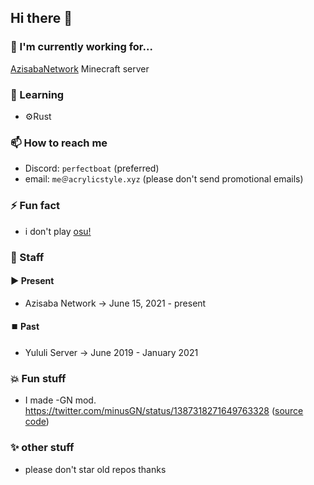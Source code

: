 ## Hi there 👋

### 🔭 I'm currently working for...
[AzisabaNetwork](https://github.com/AzisabaNetwork) Minecraft server

### 🌱 Learning
- ⚙️Rust

### 📫 How to reach me
- Discord: `perfectboat` (preferred)
- email: `me＠acrylicstyle.xyz` (please don't send promotional emails)

### ⚡ Fun fact
- i don't play [osu!](https://osu.ppy.sh/users/13293262)

### 🔧 Staff

#### ▶️ Present
- Azisaba Network -> June 15, 2021 - present

#### ⏹️ Past
- Yululi Server -> June 2019 - January 2021

### 💥 Fun stuff
- I made -GN mod. https://twitter.com/minusGN/status/1387318271649763328 ([source code](https://github.com/acrylic-style/-GN))

### ✨ other stuff
- please don't star old repos thanks
